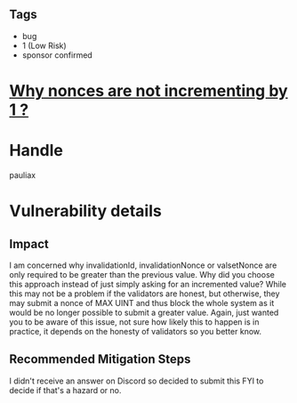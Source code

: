 ## Tags

- bug
- 1 (Low Risk)
- sponsor confirmed

# [Why nonces are not incrementing by 1 ?](https://github.com/code-423n4/2021-08-gravitybridge-findings/issues/32) 

# Handle

pauliax


# Vulnerability details

## Impact
I am concerned why invalidationId, invalidationNonce or valsetNonce are only required to be greater than the previous value. Why did you choose this approach instead of just simply asking for an incremented value? While this may not be a problem if the validators are honest, but otherwise, they may submit a nonce of MAX UINT and thus block the whole system as it would be no longer possible to submit a greater value. Again, just wanted you to be aware of this issue, not sure how likely this to happen is in practice, it depends on the honesty of validators so you better know.

## Recommended Mitigation Steps
I didn't receive an answer on Discord so decided to submit this FYI to decide if that's a hazard or no.

